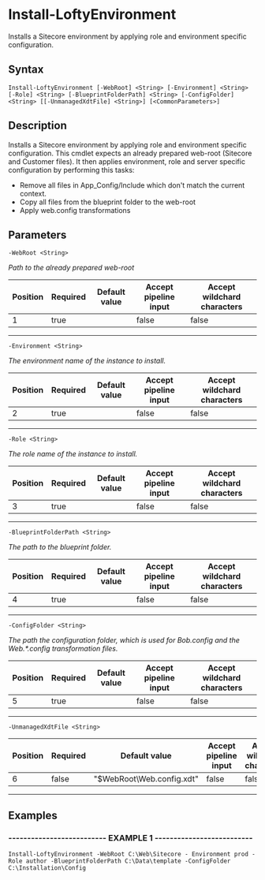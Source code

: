 

# Install-LoftyEnvironment

Installs a Sitecore environment by applying role and environment specific configuration.
## Syntax

    Install-LoftyEnvironment [-WebRoot] <String> [-Environment] <String> [-Role] <String> [-BlueprintFolderPath] <String> [-ConfigFolder] <String> [[-UnmanagedXdtFile] <String>] [<CommonParameters>]


## Description

Installs a Sitecore environment by applying role and environment specific configuration.
This cmdlet expects an already prepared web-root (Sitecore and Customer files).
It then applies environment, role and server specific configuration by performing this tasks:
- Remove all files in App_Config/Include which don't match the current context.
- Copy all files from the blueprint folder to the web-root
- Apply web.config transformations





## Parameters

    
    -WebRoot <String>
_Path to the already prepared web-root_

| Position | Required | Default value | Accept pipeline input | Accept wildchard characters |
| -------- | -------- | ------------- | --------------------- | --------------------------- |
| 1 | true |  | false | false |


----

    
    
    -Environment <String>
_The environment name of the instance to install._

| Position | Required | Default value | Accept pipeline input | Accept wildchard characters |
| -------- | -------- | ------------- | --------------------- | --------------------------- |
| 2 | true |  | false | false |


----

    
    
    -Role <String>
_The role name of the instance to install._

| Position | Required | Default value | Accept pipeline input | Accept wildchard characters |
| -------- | -------- | ------------- | --------------------- | --------------------------- |
| 3 | true |  | false | false |


----

    
    
    -BlueprintFolderPath <String>
_The path to the blueprint folder._

| Position | Required | Default value | Accept pipeline input | Accept wildchard characters |
| -------- | -------- | ------------- | --------------------- | --------------------------- |
| 4 | true |  | false | false |


----

    
    
    -ConfigFolder <String>
_The path the configuration folder, which is used for Bob.config and the Web.*.config transformation files._

| Position | Required | Default value | Accept pipeline input | Accept wildchard characters |
| -------- | -------- | ------------- | --------------------- | --------------------------- |
| 5 | true |  | false | false |


----

    
    
    -UnmanagedXdtFile <String>

| Position | Required | Default value | Accept pipeline input | Accept wildchard characters |
| -------- | -------- | ------------- | --------------------- | --------------------------- |
| 6 | false | "$WebRoot\Web.config.xdt" | false | false |


----

    

## Examples

### -------------------------- EXAMPLE 1 --------------------------
    Install-LoftyEnvironment -WebRoot C:\Web\Sitecore - Environment prod -Role author -BlueprintFolderPath C:\Data\template -ConfigFolder C:\Installation\Config































